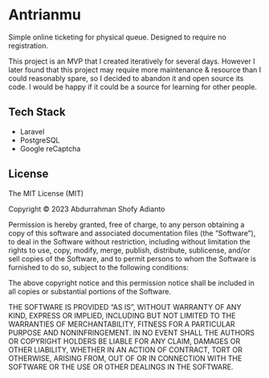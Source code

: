 Antrianmu
=========

Simple online ticketing for physical queue. Designed to require no registration.

This project is an MVP that I created iteratively for several days. However I later found that this project may require more maintenance & resource than I could reasonably spare, so I decided to abandon it and open source its code. I would be happy if it could be a source for learning for other people.

## Tech Stack

- Laravel
- PostgreSQL
- Google reCaptcha

## License
The MIT License (MIT)

Copyright © 2023 Abdurrahman Shofy Adianto

Permission is hereby granted, free of charge, to any person obtaining a copy of this software and associated documentation files (the “Software”), to deal in the Software without restriction, including without limitation the rights to use, copy, modify, merge, publish, distribute, sublicense, and/or sell copies of the Software, and to permit persons to whom the Software is furnished to do so, subject to the following conditions:

The above copyright notice and this permission notice shall be included in all copies or substantial portions of the Software.

THE SOFTWARE IS PROVIDED “AS IS”, WITHOUT WARRANTY OF ANY KIND, EXPRESS OR IMPLIED, INCLUDING BUT NOT LIMITED TO THE WARRANTIES OF MERCHANTABILITY, FITNESS FOR A PARTICULAR PURPOSE AND NONINFRINGEMENT. IN NO EVENT SHALL THE AUTHORS OR COPYRIGHT HOLDERS BE LIABLE FOR ANY CLAIM, DAMAGES OR OTHER LIABILITY, WHETHER IN AN ACTION OF CONTRACT, TORT OR OTHERWISE, ARISING FROM, OUT OF OR IN CONNECTION WITH THE SOFTWARE OR THE USE OR OTHER DEALINGS IN THE SOFTWARE.


